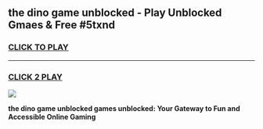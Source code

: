 
## the dino game unblocked - Play Unblocked Gmaes & Free #5txnd
<h3>
<a href="https://news.freeplayer.one?title=the_dino_game_unblocked&ref=03M">CLICK TO PLAY</a></h3>
<hr>

<h3>
<a href="https://news.freeplayer.one?title=the_dino_game_unblocked&ref=03M">CLICK 2 PLAY</a>
  
</h3>

<a href="https://news.freeplayer.one?title=the_dino_game_unblocked&ref=03M"><img src="https://clearcache.store/games.png"></a>


**the dino game unblocked games unblocked: Your Gateway to Fun and Accessible Online Gaming**
